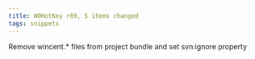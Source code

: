 ```yaml
---
title: WOHotKey r69, 5 items changed
tags: snippets
---
```


Remove wincent.\* files from project bundle and set svn:ignore property
